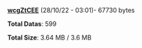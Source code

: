 [**wcgZtCEE**](/data/wcgZtCEE.txt) (28/10/22 - 03:01)- 67730 bytes

**Total Datas**: 599

**Total Size**: 3.64 MB / 3.6 MB